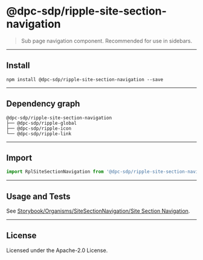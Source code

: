 <!-- GENERATED_DOCS -->
# @dpc-sdp/ripple-site-section-navigation

> Sub page navigation component. Recommended for use in sidebars.

--------------------------------------------------------------------------------

## Install

```shell
npm install @dpc-sdp/ripple-site-section-navigation --save
```

--------------------------------------------------------------------------------

## Dependency graph

```shell
@dpc-sdp/ripple-site-section-navigation
├── @dpc-sdp/ripple-global
├── @dpc-sdp/ripple-icon
└── @dpc-sdp/ripple-link
```

--------------------------------------------------------------------------------

## Import

```js
import RplSiteSectionNavigation from '@dpc-sdp/ripple-site-section-navigation'
```

--------------------------------------------------------------------------------

## Usage and Tests

See [Storybook/Organisms/SiteSectionNavigation/Site Section Navigation](https://ripple.sdp.vic.gov.au/?path=/story/organisms-sitesectionnavigation--site-section-navigation).

--------------------------------------------------------------------------------

## License

Licensed under the Apache-2.0 License.
<!-- /GENERATED_DOCS -->
